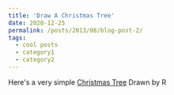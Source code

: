 ```yaml
---
title: 'Draw A Christmas Tree'
date: 2020-12-25
permalink: /posts/2013/08/blog-post-2/
tags:
  - cool posts
  - category1
  - category2
---
```


Here's a very simple [Christmas Tree](/files/test.r) Drawn by R
